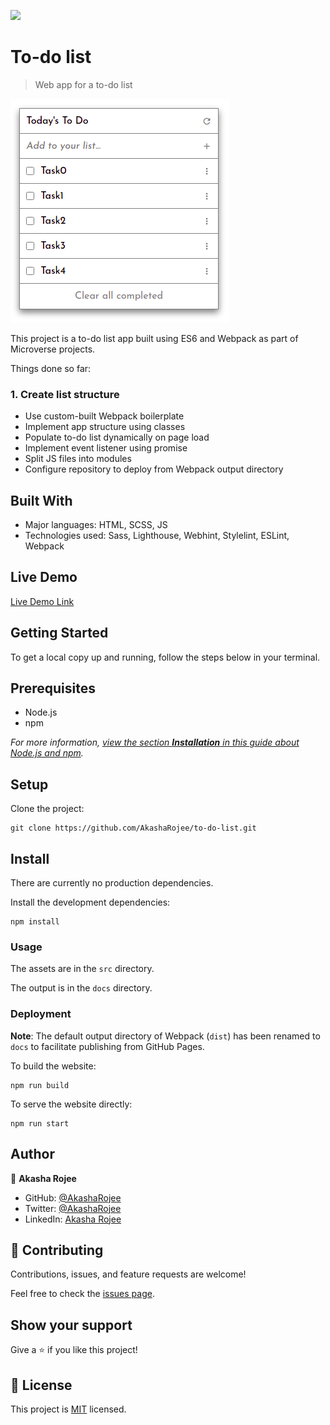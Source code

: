 ![](https://img.shields.io/badge/Microverse-blueviolet)

# To-do list

> Web app for a to-do list

![screenshot](screenshot-mobile.png)

This project is a to-do list app built using ES6 and Webpack as part of Microverse projects.

Things done so far:

### 1. Create list structure

- Use custom-built Webpack boilerplate
- Implement app structure using classes
- Populate to-do list dynamically on page load
- Implement event listener using promise
- Split JS files into modules
- Configure repository to deploy from Webpack output directory

## Built With

- Major languages: HTML, SCSS, JS
- Technologies used: Sass, Lighthouse, Webhint, Stylelint, ESLint, Webpack

## Live Demo

[Live Demo Link](https://AkashaRojee.github.io/to-do-list)

## Getting Started

To get a local copy up and running, follow the steps below in your terminal.

## Prerequisites

- Node.js
- npm

_For more information, <a href="https://www.akasharojee.codes/2021/06/20/intro-to-nodejs-and-npm.html" target="_blank">view the section **Installation** in this guide about Node.js and npm</a>._

## Setup

Clone the project:

```
git clone https://github.com/AkashaRojee/to-do-list.git
```

## Install

There are currently no production dependencies.

Install the development dependencies:

```
npm install
```

### Usage

The assets are in the `src` directory.

The output is in the `docs` directory.

### Deployment

**Note**: The default output directory of Webpack (`dist`) has been renamed to `docs` to facilitate publishing from GitHub Pages.

To build the website:

```
npm run build
```

To serve the website directly:

```
npm run start
```

## Author

👤 **Akasha Rojee**

- GitHub: [@AkashaRojee](https://github.com/AkashaRojee)
- Twitter: [@AkashaRojee](https://twitter.com/AkashaRojee)
- LinkedIn: [Akasha Rojee](https://linkedin.com/in/AkashaRojee)

## 🤝 Contributing

Contributions, issues, and feature requests are welcome!

Feel free to check the [issues page](../../issues/).

## Show your support

Give a ⭐️ if you like this project!

## 📝 License

This project is [MIT](./MIT.md) licensed.